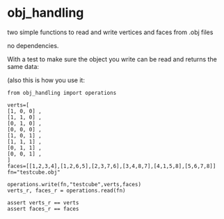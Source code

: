 # obj_handling

two simple functions to read and write vertices and faces from .obj files

no dependencies.

With a test to make sure the object you write can be read and returns the same data:

(also this is how you use it:


```
from obj_handling import operations

verts=[
[1, 0, 0] ,
[1, 1, 0] ,
[0, 1, 0] ,
[0, 0, 0] ,
[1, 0, 1] ,
[1, 1, 1] ,
[0, 1, 1] ,
[0, 0, 1] ,
]    
faces=[[1,2,3,4],[1,2,6,5],[2,3,7,6],[3,4,8,7],[4,1,5,8],[5,6,7,8]]
fn="testcube.obj"

operations.write(fn,"testcube",verts,faces)
verts_r, faces_r = operations.read(fn)

assert verts_r == verts
assert faces_r == faces
```
